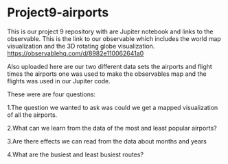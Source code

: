 # Project9-airports
This is our project 9 repository with are Jupiter notebook and links to the observable.
This is the link to our observable which includes the world map visualization and the 3D rotating globe visualization.
https://observablehq.com/d/8982e110062641a0

Also uploaded here are our two different data sets the airports and flight times the airports one was used to make the observables map and the flights was used in our Jupiter code.

These were are four questions:

1.The question we wanted to ask was could we get a mapped visualization of all the airports.

2.What can we learn from the data of the most and least popular airports?

3.Are there effects we can read from the data about months and years 

4.What are the busiest and least busiest routes?
